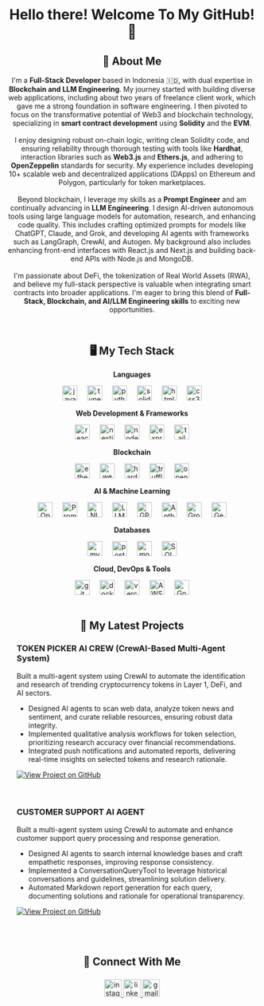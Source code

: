 <h1 align="center">Hello there! Welcome To My GitHub! 👋 </h1>

###

<h2 align="center">👨 About Me</h2>

<p align="center">
I'm a <strong>Full-Stack Developer</strong> based in Indonesia 🇮🇩, with dual expertise in <strong>Blockchain and LLM Engineering</strong>. My journey started with building diverse web applications, including about two years of freelance client work, which gave me a strong foundation in software engineering. I then pivoted to focus on the transformative potential of Web3 and blockchain technology, specializing in <strong>smart contract development</strong> using <strong>Solidity</strong> and the <strong>EVM</strong>.<br><br>
I enjoy designing robust on-chain logic, writing clean Solidity code, and ensuring reliability through thorough testing with tools like <strong>Hardhat</strong>, interaction libraries such as <strong>Web3.js</strong> and <strong>Ethers.js</strong>, and adhering to <strong>OpenZeppelin</strong> standards for security. My experience includes developing 10+ scalable web and decentralized applications (DApps) on Ethereum and Polygon, particularly for token marketplaces.<br><br>
Beyond blockchain, I leverage my skills as a <strong>Prompt Engineer</strong> and am continually advancing in <strong>LLM Engineering</strong>. I design AI-driven autonomous tools using large language models for automation, research, and enhancing code quality. This includes crafting optimized prompts for models like ChatGPT, Claude, and Grok, and developing AI agents with frameworks such as LangGraph, CrewAI, and Autogen. My background also includes enhancing front-end interfaces with React.js and Next.js and building back-end APIs with Node.js and MongoDB.<br><br>
I'm passionate about DeFi, the tokenization of Real World Assets (RWA), and believe my full-stack perspective is valuable when integrating smart contracts into broader applications. I'm eager to bring this blend of <strong>Full-Stack, Blockchain, and AI/LLM Engineering skills</strong> to exciting new opportunities.
</p>

<br clear="both">

<h2 align="center">🖥️ My Tech Stack</h2>

<p align="center"><strong>Languages</strong></p>
<div align="center">
  <img src="https://img.shields.io/badge/JavaScript-F7DF1E?logo=javascript&logoColor=black&style=for-the-badge" height="30" alt="javascript logo" />
  <img width="12" />
  <img src="https://img.shields.io/badge/TypeScript-3178C6?logo=typescript&logoColor=white&style=for-the-badge" height="30" alt="typescript logo" />
  <img width="12" />
  <img src="https://img.shields.io/badge/Python-3776AB?logo=python&logoColor=white&style=for-the-badge" height="30" alt="python logo" />
  <img width="12" />
  <img src="https://img.shields.io/badge/Solidity-363636?logo=solidity&logoColor=white&style=for-the-badge" height="30" alt="solidity logo" />
  <img width="12" />
  <img src="https://img.shields.io/badge/HTML5-E34F26?logo=html5&logoColor=white&style=for-the-badge" height="30" alt="html5 logo" />
  <img width="12" />
  <img src="https://img.shields.io/badge/CSS3-1572B6?logo=css3&logoColor=white&style=for-the-badge" height="30" alt="css3 logo" />
</div>

<p align="center"><strong>Web Development & Frameworks</strong></p>
<div align="center">
  <img src="https://img.shields.io/badge/React-61DAFB?logo=react&logoColor=black&style=for-the-badge" height="30" alt="react logo" />
  <img width="12" />
  <img src="https://img.shields.io/badge/Next.js-000000?logo=nextdotjs&logoColor=white&style=for-the-badge" height="30" alt="nextjs logo" />
  <img width="12" />
  <img src="https://img.shields.io/badge/Node.js-339933?logo=nodedotjs&logoColor=white&style=for-the-badge" height="30" alt="nodejs logo" />
  <img width="12" />
  <img src="https://img.shields.io/badge/Express-000000?logo=express&logoColor=white&style=for-the-badge" height="30" alt="express logo" />
  <img width="12" />
  <img src="https://img.shields.io/badge/Tailwind CSS-06B6D4?logo=tailwindcss&logoColor=black&style=for-the-badge" height="30" alt="tailwindcss logo" />
</div>

<p align="center"><strong>Blockchain</strong></p>
<div align="center">
  <img src="https://img.shields.io/badge/Ethers.js-2C3E50?style=for-the-badge" height="30" alt="ethersjs logo" />
  <img width="12" />
  <img src="https://img.shields.io/badge/Web3.js-F16822?logo=web3dotjs&logoColor=white&style=for-the-badge" height="30" alt="web3js logo" />
  <img width="12" />
  <img src="https://img.shields.io/badge/Hardhat-F6BD4A?logo=hardhat&logoColor=black&style=for-the-badge" height="30" alt="hardhat logo" />
  <img width="12" />
  <img src="https://img.shields.io/badge/Truffle-3D3D3D?logo=truffle&logoColor=white&style=for-the-badge" height="30" alt="truffle logo" />
  <img width="12" />
  <img src="https://img.shields.io/badge/OpenZeppelin-4E5EE4?logo=openzeppelin&logoColor=white&style=for-the-badge" height="30" alt="openzeppelin logo" />
</div>

<p align="center"><strong>AI & Machine Learning</strong></p>
<div align="center">
  <img src="https://img.shields.io/badge/Open%20AI%20API-412991?logo=openai&logoColor=white&style=for-the-badge" height="30" alt="Open AI API logo" />
  <img width="12" />
  <img src="https://img.shields.io/badge/Prompt%20Engineering-FF7043?style=for-the-badge" height="30" alt="Prompt Engineering logo" />
  <img width="12" />
  <img src="https://img.shields.io/badge/NLP-5271FF?style=for-the-badge" height="30" alt="NLP logo" />
  <img width="12" />
  <img src="https://img.shields.io/badge/LLM-D81B60?style=for-the-badge" height="30" alt="LLM logo" />
  <img width="12" />
  <img src="https://img.shields.io/badge/GPT-74AA9C?logo=openai&logoColor=white&style=for-the-badge" height="30" alt="GPT logo" />
  <img width="12" />
  <img src="https://img.shields.io/badge/Anthropic%20Claude-D97706?logo=anthropic&logoColor=white&style=for-the-badge" height="30" alt="Anthropic Claude logo" />
  <img width="12" />
  <img src="https://img.shields.io/badge/Grok-1DA1F2?style=for-the-badge" height="30" alt="Grok logo" />
  <img width="12" />
  <img src="https://img.shields.io/badge/Gemini-000000?logo=gemini&logoColor=white&style=for-the-badge" height="30" alt="Gemini logo" />
</div>


<p align="center"><strong>Databases</strong></p>
<div align="center">
  <img src="https://img.shields.io/badge/MySQL-4479A1?logo=mysql&logoColor=white&style=for-the-badge" height="30" alt="mysql logo" />
  <img width="12" />
  <img src="https://img.shields.io/badge/PostgreSQL-4169E1?logo=postgresql&logoColor=white&style=for-the-badge" height="30" alt="postgresql logo" />
  <img width="12" />
  <img src="https://img.shields.io/badge/MongoDB-47A248?logo=mongodb&logoColor=white&style=for-the-badge" height="30" alt="mongodb logo" />
  <img width="12" />
  <img src="https://img.shields.io/badge/SQLAlchemy-D71F00?logo=sqlalchemy&logoColor=white&style=for-the-badge" height="30" alt="SQLAlchemy logo" />
</div>

<p align="center"><strong>Cloud, DevOps & Tools</strong></p>
<div align="center">
  <img src="https://img.shields.io/badge/Git-F05032?logo=git&logoColor=white&style=for-the-badge" height="30" alt="git logo" />
  <img width="12" />
  <img src="https://img.shields.io/badge/Docker-2496ED?logo=docker&logoColor=white&style=for-the-badge" height="30" alt="docker logo" />
  <img width="12" />
  <img src="https://img.shields.io/badge/Vercel-000000?logo=vercel&logoColor=white&style=for-the-badge" height="30" alt="vercel logo" />
  <img width="12" />
  <img src="https://img.shields.io/badge/AWS-232F3E?logo=amazon-aws&logoColor=white&style=for-the-badge" height="30" alt="AWS logo" />
  <img width="12" />
  <img src="https://img.shields.io/badge/Google%20Cloud-4285F4?logo=googlecloud&logoColor=white&style=for-the-badge" height="30" alt="Google Cloud Platform logo" />
</div>

<br clear="both">

<h2 align="center">🚀 My Latest Projects</h2>

<div align="left" style="padding: 0 20px;">
  <h3 align="left">TOKEN PICKER AI CREW (CrewAI-Based Multi-Agent System)</h3>
  <p align="left">
    Built a multi-agent system using CrewAI to automate the identification and research of trending cryptocurrency tokens in Layer 1, DeFi, and AI sectors.
    <ul>
      <li>Designed AI agents to scan web data, analyze token news and sentiment, and curate reliable resources, ensuring robust data integrity.</li>
      <li>Implemented qualitative analysis workflows for token selection, prioritizing research accuracy over financial recommendations.</li>
      <li>Integrated push notifications and automated reports, delivering real-time insights on selected tokens and research rationale.</li>
    </ul>
    <a href="https://github.com/edofransisco011/TokenPicker Agent" target="_blank">
      <img src="https://img.shields.io/badge/GitHub%20Repo-View%20Project-blue?style=for-the-badge&logo=github" alt="View Project on GitHub"/>
    </a>
  </p>
</div>

<div align="left" style="padding: 20px 20px;">
  <h3 align="left">CUSTOMER SUPPORT AI AGENT</h3>
  <p align="left">
    Built a multi-agent system using CrewAI to automate and enhance customer support query processing and response generation.
    <ul>
      <li>Designed AI agents to search internal knowledge bases and craft empathetic responses, improving response consistency.</li>
      <li>Implemented a ConversationQueryTool to leverage historical conversations and guidelines, streamlining solution delivery.</li>
      <li>Automated Markdown report generation for each query, documenting solutions and rationale for operational transparency.</li>
    </ul>
    <a href="https://github.com/edofransisco011/Customer%20Support%20Agents" target="_blank">
      <img src="https://img.shields.io/badge/GitHub%20Repo-View%20Project-blue?style=for-the-badge&logo=github" alt="View Project on GitHub"/>
    </a>
  </p>
</div>
<br clear="both">

<h2 align="center">💬 Connect With Me</h2>

###

<div align="center">
  <a href="https://www.instagram.com/_edofransisco/" target="_blank">
    <img src="https://img.shields.io/static/v1?message=Instagram&logo=instagram&label=&color=E4405F&logoColor=white&labelColor=&style=for-the-badge" height="35" alt="instagram logo"  />
  </a>
  <a href="https://www.linkedin.com/in/edo-fransisco/" target="_blank">
    <img src="https://img.shields.io/static/v1?message=LinkedIn&logo=linkedin&label=&color=0077B5&logoColor=white&labelColor=&style=for-the-badge" height="35" alt="linkedin logo"  />
  </a>
  <a href="mailto:edofransisco.work@gmail.com" target="_blank">
    <img src="https://img.shields.io/static/v1?message=Gmail&logo=gmail&label=&color=D14836&logoColor=white&labelColor=&style=for-the-badge" height="35" alt="gmail logo"  />
  </a>
</div>

###
